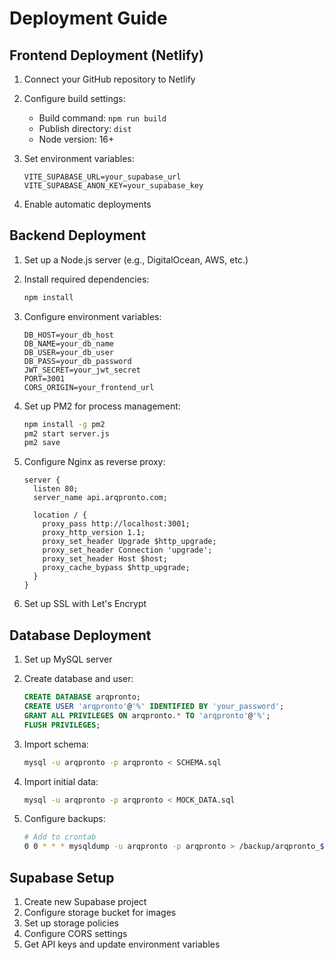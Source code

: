 # Deployment Guide

## Frontend Deployment (Netlify)

1. Connect your GitHub repository to Netlify
2. Configure build settings:
   - Build command: `npm run build`
   - Publish directory: `dist`
   - Node version: 16+

3. Set environment variables:
   ```
   VITE_SUPABASE_URL=your_supabase_url
   VITE_SUPABASE_ANON_KEY=your_supabase_key
   ```

4. Enable automatic deployments

## Backend Deployment

1. Set up a Node.js server (e.g., DigitalOcean, AWS, etc.)
2. Install required dependencies:
   ```bash
   npm install
   ```

3. Configure environment variables:
   ```
   DB_HOST=your_db_host
   DB_NAME=your_db_name
   DB_USER=your_db_user
   DB_PASS=your_db_password
   JWT_SECRET=your_jwt_secret
   PORT=3001
   CORS_ORIGIN=your_frontend_url
   ```

4. Set up PM2 for process management:
   ```bash
   npm install -g pm2
   pm2 start server.js
   pm2 save
   ```

5. Configure Nginx as reverse proxy:
   ```nginx
   server {
     listen 80;
     server_name api.arqpronto.com;

     location / {
       proxy_pass http://localhost:3001;
       proxy_http_version 1.1;
       proxy_set_header Upgrade $http_upgrade;
       proxy_set_header Connection 'upgrade';
       proxy_set_header Host $host;
       proxy_cache_bypass $http_upgrade;
     }
   }
   ```

6. Set up SSL with Let's Encrypt

## Database Deployment

1. Set up MySQL server
2. Create database and user:
   ```sql
   CREATE DATABASE arqpronto;
   CREATE USER 'arqpronto'@'%' IDENTIFIED BY 'your_password';
   GRANT ALL PRIVILEGES ON arqpronto.* TO 'arqpronto'@'%';
   FLUSH PRIVILEGES;
   ```

3. Import schema:
   ```bash
   mysql -u arqpronto -p arqpronto < SCHEMA.sql
   ```

4. Import initial data:
   ```bash
   mysql -u arqpronto -p arqpronto < MOCK_DATA.sql
   ```

5. Configure backups:
   ```bash
   # Add to crontab
   0 0 * * * mysqldump -u arqpronto -p arqpronto > /backup/arqpronto_$(date +\%Y\%m\%d).sql
   ```

## Supabase Setup

1. Create new Supabase project
2. Configure storage bucket for images
3. Set up storage policies
4. Configure CORS settings
5. Get API keys and update environment variables